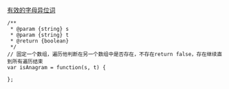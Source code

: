 
[有效的字母异位词](https://leetcode-cn.com/problems/valid-anagram/description/)
```
/**
 * @param {string} s
 * @param {string} t
 * @return {boolean}
 */
// 固定一个数组，遍历他判断在另一个数组中是否存在，不存在return false，存在继续直到所有遍历结束
var isAnagram = function(s, t) {
    
};

```